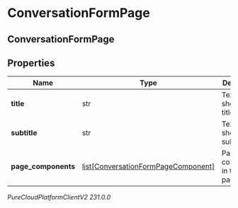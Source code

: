 # ConversationFormPage

## ConversationFormPage

## Properties

|Name | Type | Description | Notes|
|------------ | ------------- | ------------- | -------------|
| **title** | str | Text to show in the title. | |
| **subtitle** | str | Text to show in the subtitle. | |
| **page_components** | [list[ConversationFormPageComponent]](ConversationFormPageComponent) | Page components in this form page. | [optional] |



_PureCloudPlatformClientV2 231.0.0_
